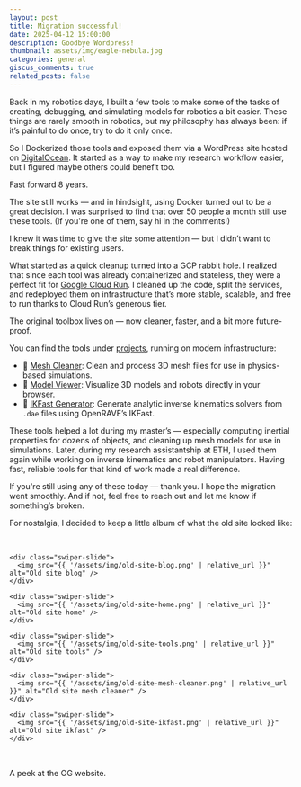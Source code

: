 ```yaml
---
layout: post
title: Migration successful!
date: 2025-04-12 15:00:00
description: Goodbye Wordpress!
thumbnail: assets/img/eagle-nebula.jpg
categories: general
giscus_comments: true
related_posts: false
---
```


Back in my robotics days, I built a few tools to make some of the tasks of creating, debugging, and simulating models for robotics a bit easier. These things are rarely smooth in robotics, but my philosophy has always been: if it’s painful to do once, try to do it only once.

So I Dockerized those tools and exposed them via a WordPress site hosted on [DigitalOcean](https://www.digitalocean.com/). It started as a way to make my research workflow easier, but I figured maybe others could benefit too.

Fast forward 8 years.

The site still works — and in hindsight, using Docker turned out to be a great decision. I was surprised to find that over 50 people a month still use these tools. (If you're one of them, say hi in the comments!)

I knew it was time to give the site some attention — but I didn’t want to break things for existing users.

What started as a quick cleanup turned into a GCP rabbit hole. I realized that since each tool was already containerized and stateless, they were a perfect fit for [Google Cloud Run](https://cloud.google.com/run). I cleaned up the code, split the services, and redeployed them on infrastructure that’s more stable, scalable, and free to run thanks to Cloud Run’s generous tier.

The original toolbox lives on — now cleaner, faster, and a bit more future-proof.

You can find the tools under [projects](https://hamzamerzic.info/projects/), running on modern infrastructure:

- 🔧 [Mesh Cleaner](https://hamzamerzic.info/mesh_cleaner/): Clean and process 3D mesh files for use in physics-based simulations.
- 🧿 [Model Viewer](https://hamzamerzic.info/3d-viz/): Visualize 3D models and robots directly in your browser.
- 🤖 [IKFast Generator](https://hamzamerzic.info/ikfast/): Generate analytic inverse kinematics solvers from `.dae` files using OpenRAVE’s IKFast.

These tools helped a lot during my master’s — especially computing inertial properties for dozens of objects, and cleaning up mesh models for use in simulations. Later, during my research assistantship at ETH, I used them again while working on inverse kinematics and robot manipulators. Having fast, reliable tools for that kind of work made a real difference.

If you're still using any of these today — thank you. I hope the migration went smoothly. And if not, feel free to reach out and let me know if something’s broken.

For nostalgia, I decided to keep a little album of what the old site looked like:

<!-- Swiper styles -->
<link rel="stylesheet" href="https://cdn.jsdelivr.net/npm/swiper@11/swiper-bundle.min.css" />

<!-- Custom styling -->
<style>
  .swiper {
    max-width: 720px;
    margin: 2rem auto;
    border-radius: 0.75rem;
    overflow: hidden;
  }

  .swiper-slide img {
    width: 100%;
    height: auto;
    aspect-ratio: 4 / 3;
    border-radius: 0; /* Remove radius from inner images */
    box-shadow: 0 2px 6px rgba(0, 0, 0, 0.05);
  }

.swiper-button-prev,
.swiper-button-next {
  color: var(--global-theme-color);
  opacity: 0.4;
  transition: opacity 0.3s ease;
}

.swiper-button-prev:hover,
.swiper-button-next:hover {
  opacity: 1;
}

.swiper-pagination-bullet {
  background: var(--global-theme-color);
}
</style>

<!-- Swiper container -->
<div class="swiper mySwiper">
  <div class="swiper-wrapper">

    <div class="swiper-slide">
      <img src="{{ '/assets/img/old-site-blog.png' | relative_url }}" alt="Old site blog" />
    </div>

    <div class="swiper-slide">
      <img src="{{ '/assets/img/old-site-home.png' | relative_url }}" alt="Old site home" />
    </div>

    <div class="swiper-slide">
      <img src="{{ '/assets/img/old-site-tools.png' | relative_url }}" alt="Old site tools" />
    </div>

    <div class="swiper-slide">
      <img src="{{ '/assets/img/old-site-mesh-cleaner.png' | relative_url }}" alt="Old site mesh cleaner" />
    </div>

    <div class="swiper-slide">
      <img src="{{ '/assets/img/old-site-ikfast.png' | relative_url }}" alt="Old site ikfast" />
    </div>

  </div>

  <!-- Navigation & pagination -->
  <div class="swiper-button-next"></div>
  <div class="swiper-button-prev"></div>
  <div class="swiper-pagination"></div>
</div>

<!-- Swiper script -->
<script src="https://cdn.jsdelivr.net/npm/swiper@11/swiper-bundle.min.js"></script>

<script>
  const swiper = new Swiper('.mySwiper', {
    loop: true,
    autoplay: {
      delay: 5000,
      disableOnInteraction: false,
    },
    spaceBetween: 16,
    pagination: {
      el: '.swiper-pagination',
      clickable: true,
    },
    navigation: {
      nextEl: '.swiper-button-next',
      prevEl: '.swiper-button-prev',
    },
  });
</script>

<div class="caption mt-2">
  A peek at the OG website.
</div>
